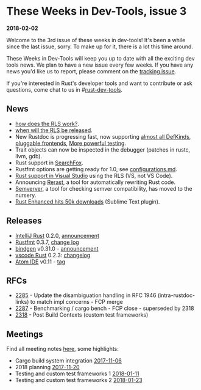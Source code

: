 # These Weeks in Dev-Tools, issue 3

**2018-02-02**

Welcome to the 3rd issue of these weeks in dev-tools! It's been a while since
the last issue, sorry. To make up for it, there is a lot this time around.

These Weeks in Dev-Tools will keep you up to date with all the exciting dev
tools news. We plan to have a new issue every few weeks. If you have any news
you'd like us to report, please comment on the [tracking issue](https://github.com/nrc/dev-tools-team/issues/35).

If you're interested in Rust's developer tools and want to contribute or ask
questions, come chat to us in #[rust-dev-tools](irc://moznet/rust-dev-tools).


## News

* [how does the RLS work?](https://www.ncameron.org/blog/how-the-rls-works/).
* [when will the RLS be released](https://ncameron.org/blog/when-will-the-rls-be-released/).
* New Rustdoc is progressing fast, now supporting [almost all DefKinds](https://github.com/steveklabnik/rustdoc#177), [pluggable frontends](https://github.com/steveklabnik/rustdoc#191), [More powerful testing](https://github.com/steveklabnik/rustdoc#203).
* Trait objects can now be inspected in the debugger (patches in rustc, llvm, gdb).
* Rust support in [SearchFox](https://github.com/mozsearch/mozsearch/pull/50).
* Rustfmt options are getting ready for 1.0, see [configurations.md](https://github.com/rust-lang-nursery/rustfmt/blob/master/Configurations.md).
* [Rust support in Visual Studio](https://marketplace.visualstudio.com/items?itemName=DanielGriffen.Rust) using the RLS (VS, not VS Code).
* Announcing [Rerast](https://github.com/google/rerast), a tool for automatically rewriting Rust code.
* [Semverver](https://github.com/rust-lang-nursery/rust-semverver), a tool for checking semver compatibility, has moved to the nursery.
* [Rust Enhanced hits 50k downloads](https://jason-williams.co.uk/rust-enhanced-reaches-50k-downloads/) (Sublime Text plugin).

## Releases

* [IntelliJ Rust](https://github.com/intellij-rust/intellij-rust) 0.2.0, [announcement](https://users.rust-lang.org/t/intellij-rust-0-2-0-released/13419)
* [Rustfmt](https://crates.io/crates/rustfmt-nightly) 0.3.7, [change log](https://github.com/rust-lang-nursery/rustfmt/blob/master/CHANGELOG.md)
* [bindgen](https://github.com/rust-lang-nursery/rust-bindgen) v0.31.0 - [announcement](https://users.rust-lang.org/t/bindgen-automatically-generate-rust-ffi-bindings-to-c-and-c-libraries/12126)
* [vscode Rust](https://marketplace.visualstudio.com/items?itemName=rust-lang.rust) 0.2.3: [changelog](https://github.com/rust-lang-nursery/rls-vscode/blob/master/CHANGELOG.md#023---2017-09-21)
* [Atom IDE](https://github.com/mehcode/atom-ide-rust#install) v0.11 - [tag](https://github.com/mehcode/atom-ide-rust/releases/tag/v0.11.0)


## RFCs

* [2285](https://github.com/rust-lang/rfcs/pull/2285) - Update the disambiguation handling in RFC 1946 (intra-rustdoc-links) to match impl concerns - FCP merge
* [2287](https://github.com/rust-lang/rfcs/pull/2287) - Benchmarking / cargo bench  - FCP close - superseded by 2318
* [2318](https://github.com/rust-lang/rfcs/pull/2318) - Post Build Contexts (custom test frameworks)


## Meetings

Find all meeting notes [here](https://github.com/nrc/dev-tools-team/tree/master/minutes), some highlights:

* Cargo build system integration [2017-11-06](https://github.com/nrc/dev-tools-team/blob/master/minutes/meeting%20notes%202017-11-06.md)
* 2018 planning [2017-11-20](https://github.com/nrc/dev-tools-team/blob/master/minutes/meeting%20notes%202017-11-20.md)
* Testing and custom test frameworks 1 [2018-01-11](https://github.com/nrc/dev-tools-team/blob/master/minutes/meeting%20notes%202018-01-11.md)
* Testing and custom test frameworks 2 [2018-01-23](https://github.com/nrc/dev-tools-team/blob/master/minutes/meeting%20notes%202018-01-23.md)
